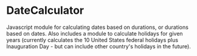DateCalculator
==============

Javascript module for calculating dates based on durations, or durations based on dates. Also includes a module to calculate holidays for given years (currently calculates the 10 United States federal holidays plus Inauguration Day - but can include other country's holidays in the future).
